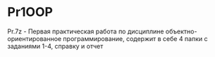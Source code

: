 # Pr1OOP
Pr.7z - Первая практическая работа по дисциплине объектно-ориентированное программирование, содержит в себе 4 папки с заданиями 1-4, справку и отчет
